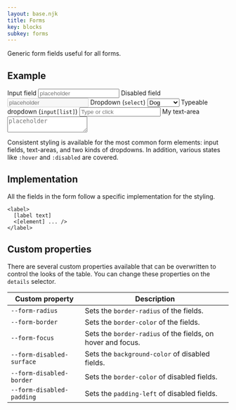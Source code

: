 ```yaml
---
layout: base.njk
title: Forms
key: blocks
subkey: forms
---
```


Generic form fields useful for all forms.

## Example

<form class="flex --column --start --gap-0 maxw-1">
  <label>
    <span>Input field</span>
    <input placeholder="placeholder" />
  </label>
  <label>
    <span>Disabled field</span>
    <input placeholder="placeholder" disabled />
  </label>
  <label>
    <span>Dropdown (<code>select</code>)</span>
    <select>
      <option value="dog">Dog</option>
      <option value="cat">Cat</option>
      <option value="hamster">Hamster</option>
      <option value="parrot">Parrot</option>
      <option value="spider">Spider</option>
      <option value="goldfish">Goldfish</option>
    </select>
  </label>
  <label>
    <span>Typeable dropdown (<code>input[list]</code>)</span>
    <input list="options" placeholder="Type or click" />
    <datalist id="options">
      <option value="dog">Dog</option>
      <option value="cat">Cat</option>
      <option value="hamster">Hamster</option>
      <option value="parrot">Parrot</option>
      <option value="spider">Spider</option>
      <option value="goldfish">Goldfish</option>
    </datalist>
  </label>
  <label>
    <span>My text-area</span>
    <textarea placeholder="placeholder"></textarea>
  </label>
</form>

Consistent styling is available for the most common form elements:
input fields, text-areas, and two kinds of dropdowns. In addition,
various states like `:hover` and `:disabled` are covered.

## Implementation

All the fields in the form follow a specific implementation for
the styling.

```
<label>
  [label text]
  <[element] ... />
</label>
```

## Custom properties

There are several custom properties available that can be
overwritten to control the looks of the table. You can change these properties on the `details` selector.

<div>
  <table>
    <thead>
      <tr>
        <th>Custom property</th>
        <th>Description</th>
      </tr>
    </thead>
    <tbody>
      <tr>
        <td><code>--form-radius</code></td>
        <td>
          Sets the <code>border-radius</code> of the fields.
        </td>
      </tr>
      <tr>
        <td><code>--form-border</code></td>
        <td>
          Sets the <code>border-color</code> of the fields.
        </td>
      </tr>
      <tr>
        <td><code>--form-focus</code></td>
        <td>
          Sets the <code>border-radius</code> of the fields, on hover and focus.
        </td>
      </tr>
      <tr>
        <td><code>--form-disabled-surface</code></td>
        <td>
          Sets the <code>background-color</code> of disabled fields.
        </td>
      </tr>
      <tr>
        <td><code>--form-disabled-border</code></td>
        <td>
          Sets the <code>border-color</code> of disabled fields.
        </td>
      </tr>
      <tr>
        <td><code>--form-disabled-padding</code></td>
        <td>
          Sets the <code>padding-left</code> of disabled fields.
        </td>
      </tr>
    </tbody>
  </table>
</div>
